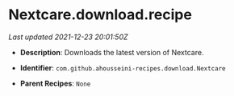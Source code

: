 # Nextcare.download.recipe

_Last updated 2021-12-23 20:01:50Z_

- **Description**: Downloads the latest version of Nextcare.

- **Identifier**: `com.github.ahousseini-recipes.download.Nextcare`

- **Parent Recipes**: `None`
